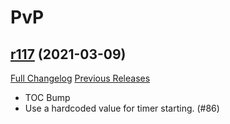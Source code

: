 # <DBM> PvP

## [r117](https://github.com/DeadlyBossMods/DBM-PvP/tree/r117) (2021-03-09)
[Full Changelog](https://github.com/DeadlyBossMods/DBM-PvP/compare/r116...r117) [Previous Releases](https://github.com/DeadlyBossMods/DBM-PvP/releases)

- TOC Bump  
- Use a hardcoded value for timer starting. (#86)  
